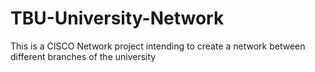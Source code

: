 # TBU-University-Network
This is a CISCO Network project intending to create a network between different branches of the university
